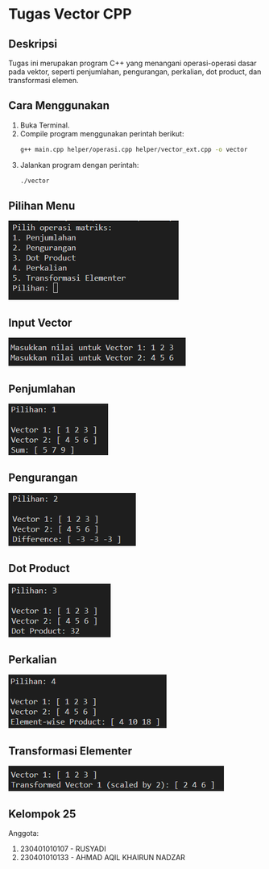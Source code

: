 # Tugas Vector CPP

## Deskripsi
Tugas ini merupakan program C++ yang menangani operasi-operasi dasar pada vektor, seperti penjumlahan, pengurangan, perkalian, dot product, dan transformasi elemen.

## Cara Menggunakan
1. Buka Terminal.
2. Compile program menggunakan perintah berikut:
    ```bash
    g++ main.cpp helper/operasi.cpp helper/vector_ext.cpp -o vector
    ```
3. Jalankan program dengan perintah:
    ```bash
    ./vector
    ```

## Pilihan Menu
![Menu](https://github.com/izuen/Alin-Tugas-Vector-CPP/blob/main/images/1.png?raw=true)

## Input Vector
![Input Vector](https://github.com/izuen/Alin-Tugas-Vector-CPP/blob/main/images/input.png?raw=true)

## Penjumlahan
![Penjumlahan](https://github.com/izuen/Alin-Tugas-Vector-CPP/blob/main/images/2.png?raw=true)

## Pengurangan
![Pengurangan](https://github.com/izuen/Alin-Tugas-Vector-CPP/blob/main/images/3.png?raw=true)

## Dot Product
![Dot Product](https://github.com/izuen/Alin-Tugas-Vector-CPP/blob/main/images/4.png?raw=true)

## Perkalian
![Perkalian](https://github.com/izuen/Alin-Tugas-Vector-CPP/blob/main/images/5.png?raw=true)

## Transformasi Elementer
![Transformasi Elementer](https://github.com/izuen/Alin-Tugas-Vector-CPP/blob/main/images/6.png?raw=true)


## Kelompok 25
Anggota:  
1. 230401010107 - RUSYADI  
2. 230401010133 - AHMAD AQIL KHAIRUN NADZAR  
